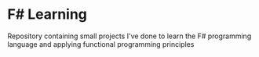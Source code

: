 # F# Learning
Repository containing small projects I've done to learn the F# programming language and applying functional programming principles
